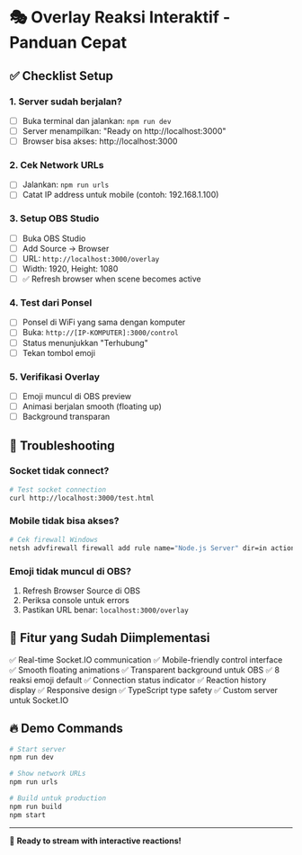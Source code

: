 # 🎭 Overlay Reaksi Interaktif - Panduan Cepat

## ✅ Checklist Setup

### 1. Server sudah berjalan?
- [ ] Buka terminal dan jalankan: `npm run dev`
- [ ] Server menampilkan: "Ready on http://localhost:3000"
- [ ] Browser bisa akses: http://localhost:3000

### 2. Cek Network URLs
- [ ] Jalankan: `npm run urls`
- [ ] Catat IP address untuk mobile (contoh: 192.168.1.100)

### 3. Setup OBS Studio
- [ ] Buka OBS Studio
- [ ] Add Source → Browser
- [ ] URL: `http://localhost:3000/overlay`
- [ ] Width: 1920, Height: 1080
- [ ] ✅ Refresh browser when scene becomes active

### 4. Test dari Ponsel
- [ ] Ponsel di WiFi yang sama dengan komputer
- [ ] Buka: `http://[IP-KOMPUTER]:3000/control`
- [ ] Status menunjukkan "Terhubung"
- [ ] Tekan tombol emoji

### 5. Verifikasi Overlay
- [ ] Emoji muncul di OBS preview
- [ ] Animasi berjalan smooth (floating up)
- [ ] Background transparan

## 🚨 Troubleshooting

### Socket tidak connect?
```bash
# Test socket connection
curl http://localhost:3000/test.html
```

### Mobile tidak bisa akses?
```bash
# Cek firewall Windows
netsh advfirewall firewall add rule name="Node.js Server" dir=in action=allow protocol=TCP localport=3000
```

### Emoji tidak muncul di OBS?
1. Refresh Browser Source di OBS
2. Periksa console untuk errors
3. Pastikan URL benar: `localhost:3000/overlay`

## 🎯 Fitur yang Sudah Diimplementasi

✅ Real-time Socket.IO communication
✅ Mobile-friendly control interface  
✅ Smooth floating animations
✅ Transparent background untuk OBS
✅ 8 reaksi emoji default
✅ Connection status indicator
✅ Reaction history display
✅ Responsive design
✅ TypeScript type safety
✅ Custom server untuk Socket.IO

## 🔥 Demo Commands

```bash
# Start server
npm run dev

# Show network URLs  
npm run urls

# Build untuk production
npm run build
npm start
```

---
🎉 **Ready to stream with interactive reactions!**

